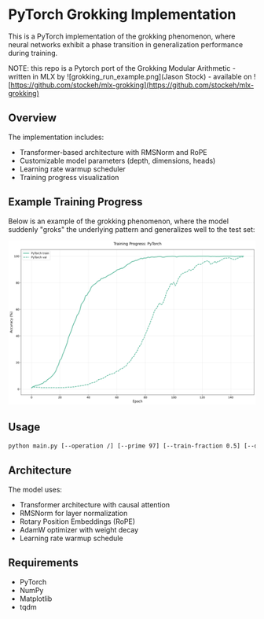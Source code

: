 # PyTorch Grokking Implementation

This is a PyTorch implementation of the grokking phenomenon, where
neural networks exhibit a phase transition in generalization
performance during training.

NOTE: this repo is a Pytorch port of the Grokking Modular Arithmetic - written in MLX by ![grokking_run_example.png](Jason Stock) - available on ![https://github.com/stockeh/mlx-grokking](https://github.com/stockeh/mlx-grokking)

## Overview

The implementation includes:
- Transformer-based architecture with RMSNorm and RoPE
- Customizable model parameters (depth, dimensions, heads)
- Learning rate warmup scheduler
- Training progress visualization

## Example Training Progress

Below is an example of the grokking phenomenon, where the model suddenly "groks" the underlying pattern and generalizes well to the test set:

![Training Progress](media/grokking_run_example.png)

## Usage

```bash
python main.py [--operation /] [--prime 97] [--train-fraction 0.5] [--depth 2] [--dim 128] [--heads 1] [--dropout 0.2] [--epochs 150] [--batch-size 512] [--lr 1e-3] [--weight-decay 1.0] [--beta1 0.9] [--beta2 0.98] [--warmup 10]
```

## Architecture

The model uses:
- Transformer architecture with causal attention
- RMSNorm for layer normalization
- Rotary Position Embeddings (RoPE)
- AdamW optimizer with weight decay
- Learning rate warmup schedule

## Requirements

- PyTorch
- NumPy
- Matplotlib
- tqdm
